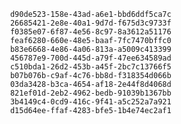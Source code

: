 
                d90de523-158e-43ad-a6e1-bbd6ddf5ca7c
                26685421-2e8e-40a1-9d7d-f675d3c9733f
                f0385e07-6f87-4e56-8c97-8a3612a51176
                feaf6280-660e-48e5-baaf-7fc7470bffc0
                b83e6668-4e86-4a06-813a-a5009c413399
                456787e9-700d-445d-a79f-47ee634589ad
                c510bda1-26d2-453b-a45f-2bc7c13766f5
                b07b076b-c9af-4c76-bb8d-f318354d066b
                03da3428-b3ca-4654-af18-2e44f8d4068d
                821ef01d-2eb2-4962-bedb-91039b1367bb
                3b4149c4-0cd9-416c-9f41-a5c252a7a921
                d15d64ee-ffaf-4283-bfe5-1b4e74ec2af1
                